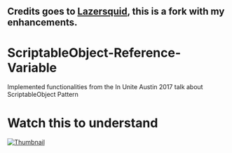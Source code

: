 ## Credits goes to [Lazersquid](https://gist.github.com/Lazersquid/92a06d09195904e3230e516a901b251c), this is a fork with my enhancements.


# ScriptableObject-Reference-Variable
Implemented functionalities from the In Unite Austin 2017 talk about ScriptableObject Pattern

# Watch this to understand

[![Thumbnail](https://i.ytimg.com/vi/raQ3iHhE_Kk/sddefault.jpg)](https://www.youtube.com/watch?v=raQ3iHhE_Kk)

